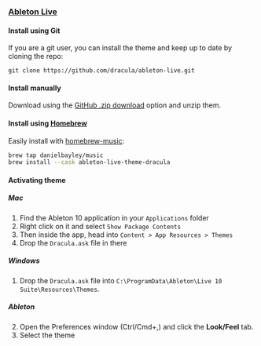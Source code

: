 ### [Ableton Live](https://www.ableton.com/en/live/)

#### Install using Git

If you are a git user, you can install the theme and keep up to date by cloning the repo:

    git clone https://github.com/dracula/ableton-live.git

#### Install manually

Download using the [GitHub .zip download](https://github.com/dracula/ableton-live/archive/master.zip) option and unzip them.

#### Install using [Homebrew](https://brew.sh)

Easily install with [homebrew-music](https://github.com/danielbayley/homebrew-music):

``` sh
brew tap danielbayley/music
brew install --cask ableton-live-theme-dracula
```

#### Activating theme

##### Mac

1. Find the Ableton 10 application in your `Applications` folder
2. Right click on it and select `Show Package Contents`
3. Then inside the app, head into `Content > App Resources > Themes`
4. Drop the `Dracula.ask` file in there

##### Windows

1. Drop the `Dracula.ask` file into `C:\ProgramData\Ableton\Live 10 Suite\Resources\Themes`.

##### Ableton

2. Open the Preferences window (Ctrl/Cmd+,) and click the **Look/Feel** tab.
3. Select the theme
